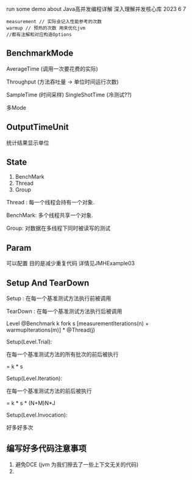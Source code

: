 run some demo about Java高并发编程详解 深入理解并发核心库
2023 6 7
```agsl
measurement // 实际会记入性能参考的次数
warmup // 预热的次数 用来优化jvm
//都有注解和对应构造Options
```
## BenchmarkMode
AverageTime (调用一次要花费的实际)

Throughput (方法吞吐量 -> 单位时间运行次数)

SampleTime (时间采样)
SingleShotTime (冷测试??)

多Mode

## OutputTimeUnit
统计结果显示单位

## State
1. BenchMark 
2. Thread
3. Group


Thread : 每一个线程会持有一个对象.

BenchMark: 多个线程共享一个对象.

Group:  对数据在多线程下同时被读写的测试

## Param

可以配置 目的是减少重复代码
详情见JMHExample03

## Setup And  TearDown
Setup :
在每一个基准测试方法执行前被调用

TearDown :
在每一个基准测试方法执行后被调用

Level
@Benchmark k  fork s
[measurementIterations(n) + warmupIterations(m)] * @Thread(j)

Setup(Level.Trial):

在每一个基准测试方法的所有批次的前后被执行

= k * s

Setup(Level.Iteration):

在每一个基准测试方法的前后被执行

= k  * s * (N+M)N*J

Setup(Level.Invocation):

好多好多次


## 编写好多代码注意事项
1. 避免DCE (jvm 为我们擦去了一些上下文无关的代码)
2. 